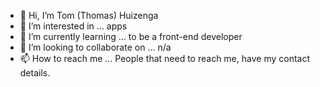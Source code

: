 - 👋 Hi, I’m Tom (Thomas) Huizenga
- 👀 I’m interested in ... apps
- 🌱 I’m currently learning ... to be a front-end developer
- 💞️ I’m looking to collaborate on ... n/a
- 📫 How to reach me ... People that need to reach me, have my contact details.

<!---

--->
